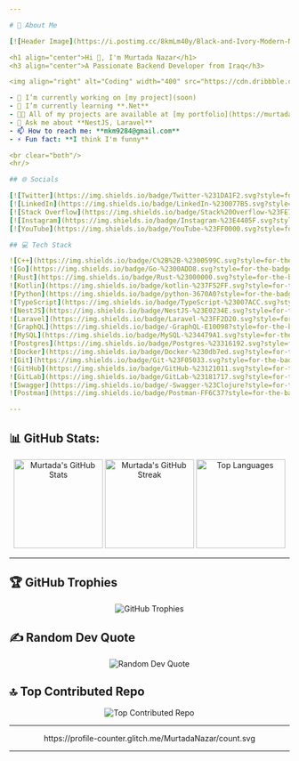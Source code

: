 ```yaml
---

# 💫 About Me

[![Header Image](https://i.postimg.cc/8kmLm40y/Black-and-Ivory-Modern-Name-You-Tube-Channel-Art.png)](https://i.postimg.cc)

<h1 align="center">Hi 👋, I'm Murtada Nazar</h1>
<h3 align="center">A Passionate Backend Developer from Iraq</h3>

<img align="right" alt="Coding" width="400" src="https://cdn.dribbble.com/users/1162077/screenshots/3848914/programmer.gif" />

- 🔭 I’m currently working on [my project](soon)
- 🌱 I’m currently learning **.Net**
- 👨‍💻 All of my projects are available at [my portfolio](https://murtadanazar.netlify.app/)
- 💬 Ask me about **NestJS, Laravel**
- 📫 How to reach me: **mkm9284@gmail.com**
- ⚡ Fun fact: **I think I'm funny**

<br clear="both"/>
<hr/>

## 🌐 Socials

[![Twitter](https://img.shields.io/badge/Twitter-%231DA1F2.svg?style=for-the-badge&logo=Twitter&logoColor=white)]([https://twitter.com/s_k_s_0](https://x.com/s_k_s_0)) 
[![LinkedIn](https://img.shields.io/badge/LinkedIn-%230077B5.svg?style=for-the-badge&logo=linkedin&logoColor=white)](https://linkedin.com/in/murtada-nazar/) 
[![Stack Overflow](https://img.shields.io/badge/Stack%20Overflow-%23FE7A16.svg?style=for-the-badge&logo=stack-overflow&logoColor=white)](https://stackoverflow.com/users/22388617/murtaza-nazar)
[![Instagram](https://img.shields.io/badge/Instagram-%23E4405F.svg?style=for-the-badge&logo=Instagram&logoColor=white)](https://instagram.com/s3_yf) 
[![YouTube](https://img.shields.io/badge/YouTube-%23FF0000.svg?style=for-the-badge&logo=YouTube&logoColor=white)](https://youtube.com/@murtadanazar)

## 💻 Tech Stack

![C++](https://img.shields.io/badge/C%2B%2B-%2300599C.svg?style=for-the-badge&logo=c%2B%2B&logoColor=white) 
![Go](https://img.shields.io/badge/Go-%2300ADD8.svg?style=for-the-badge&logo=go&logoColor=white) 
![Rust](https://img.shields.io/badge/Rust-%23000000.svg?style=for-the-badge&logo=rust&logoColor=white) 
![Kotlin](https://img.shields.io/badge/kotlin-%237F52FF.svg?style=for-the-badge&logo=kotlin&logoColor=white)
![Python](https://img.shields.io/badge/python-3670A0?style=for-the-badge&logo=python&logoColor=ffdd54)
![TypeScript](https://img.shields.io/badge/TypeScript-%23007ACC.svg?style=for-the-badge&logo=typescript&logoColor=white) 
![NestJS](https://img.shields.io/badge/NestJS-%23E0234E.svg?style=for-the-badge&logo=nestjs&logoColor=white) 
![Laravel](https://img.shields.io/badge/Laravel-%23FF2D20.svg?style=for-the-badge&logo=laravel&logoColor=white) 
![GraphQL](https://img.shields.io/badge/-GraphQL-E10098?style=for-the-badge&logo=graphql&logoColor=white) 
![MySQL](https://img.shields.io/badge/MySQL-%234479A1.svg?style=for-the-badge&logo=mysql&logoColor=white) 
![Postgres](https://img.shields.io/badge/Postgres-%23316192.svg?style=for-the-badge&logo=postgresql&logoColor=white) 
![Docker](https://img.shields.io/badge/Docker-%230db7ed.svg?style=for-the-badge&logo=docker&logoColor=white) 
![Git](https://img.shields.io/badge/Git-%23F05033.svg?style=for-the-badge&logo=git&logoColor=white) 
![GitHub](https://img.shields.io/badge/GitHub-%23121011.svg?style=for-the-badge&logo=github&logoColor=white) 
![GitLab](https://img.shields.io/badge/GitLab-%23181717.svg?style=for-the-badge&logo=gitlab&logoColor=white)
![Swagger](https://img.shields.io/badge/-Swagger-%23Clojure?style=for-the-badge&logo=swagger&logoColor=white)
![Postman](https://img.shields.io/badge/Postman-FF6C37?style=for-the-badge&logo=postman&logoColor=white)

---
```


## 📊 GitHub Stats:
<div align="center">
  <img height="160" src="https://github-readme-stats.vercel.app/api?username=MurtadaNazar&theme=tokyonight&hide_border=true&include_all_commits=false&count_private=false" alt="Murtada's GitHub Stats" />
  <img height="160" src="https://github-readme-streak-stats.herokuapp.com/?user=MurtadaNazar&theme=tokyonight&hide_border=true" alt="Murtada's GitHub Streak" />
  <img height="160" src="https://github-readme-stats.vercel.app/api/top-langs/?username=MurtadaNazar&theme=tokyonight&hide_border=true&include_all_commits=false&count_private=false&layout=compact" alt="Top Languages" />
</div>

---

## 🏆 GitHub Trophies

<div align="center">
    <img src="https://github-profile-trophy.vercel.app/?username=MurtadaNazar&theme=tokyonight&no-frame=false&no-bg=false&margin-w=4" alt="GitHub Trophies" />
</div>

## ✍️ Random Dev Quote

<div align="center">
    <img src="https://quotes-github-readme.vercel.app/api?type=horizontal&theme=tokyonight" alt="Random Dev Quote" />
</div>

## 🔝 Top Contributed Repo

<div align="center">
    <img src="https://github-contributor-stats.vercel.app/api?username=MurtadaNazar&limit=5&theme=tokyonight&combine_all_yearly_contributions=true" alt="Top Contributed Repo" />
</div>

---

<div align="center">
    <p>https://profile-counter.glitch.me/MurtadaNazar/count.svg</p>
</div>

---
